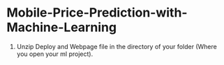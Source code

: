 # Mobile-Price-Prediction-with-Machine-Learning

1. Unzip Deploy and Webpage file in the directory of your folder (Where you open your ml project).

